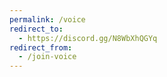 ```yaml
---
permalink: /voice
redirect_to:
  - https://discord.gg/N8WbXhQGYq
redirect_from:
  - /join-voice
---
```

